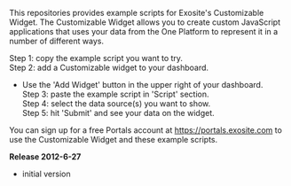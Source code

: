 This repositories provides example scripts for Exosite's Customizable Widget. The Customizable Widget allows you to create custom JavaScript applications that uses your data from the One Platform to represent it in a number of different ways.

Step 1: copy the example script you want to try.  
Step 2: add a Customizable widget to your dashboard.  
* Use the 'Add Widget' button in the upper right of your dashboard.  
Step 3: paste the example script in 'Script' section.  
Step 4: select the data source(s) you want to show.  
Step 5: hit 'Submit' and see your data on the widget.  

You can sign up for a free Portals account at https://portals.exosite.com to use the Customizable Widget and these example scripts. 

**Release 2012-6-27**
- initial version
